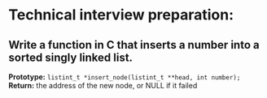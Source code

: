 # Technical interview preparation:

## Write a function in C that inserts a number into a sorted singly linked list.

**Prototype:** `listint_t *insert_node(listint_t **head, int number);`
**Return:** the address of the new node, or NULL if it failed
